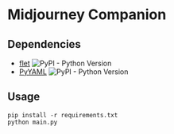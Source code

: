 # Midjourney Companion

## Dependencies
- [flet](https://github.com/flet-dev/flet) ![PyPI - Python Version](https://img.shields.io/pypi/pyversions/flet)
- [PyYAML](https://github.com/yaml/pyyaml/) ![PyPI - Python Version](https://img.shields.io/pypi/pyversions/pyyaml)

## Usage
```
pip install -r requirements.txt
python main.py
```
